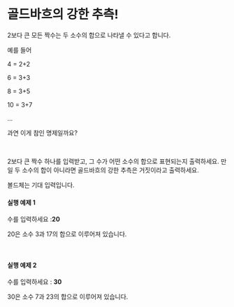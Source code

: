 <h1>골드바흐의 강한 추측!</h1>
<p>2보다 큰 모든 짝수는 두 소수의 합으로 나타낼 수 있다고 합니다.</p>
<p>예를 들어</p>
<p>4 = 2+2</p>
<p>6 = 3+3</p>
<p>8 = 3+5</p>
<p>10 = 3+7</p>
<p>...</p>
<p>과연 이게 참인 명제일까요?</p>
<p>&nbsp;</p>
<p>2보다 큰 짝수 하나를 입력받고, 그 수가 어떤 소수의 합으로 표현되는지 출력하세요. 만일 두 소수의 합이 아니라면 골드바흐의 강한 추측은 거짓이라고 출력하세요.</p>
<p>볼드체는 기대 입력입니다.</p>
<h4>실행 예제 1</h4>
<p>수를 입력하세요 :<strong>20</strong></p>
<p>20은 소수 3과 17의 합으로 이루어져 있습니다.</p>
<p>&nbsp;</p>
<h4>실행 예제 2</h4>
<p>수를 입력하세요 : <strong>30</strong></p>
<p>30은 소수 7과 23의 합으로 이루어져 있습니다.</p>
